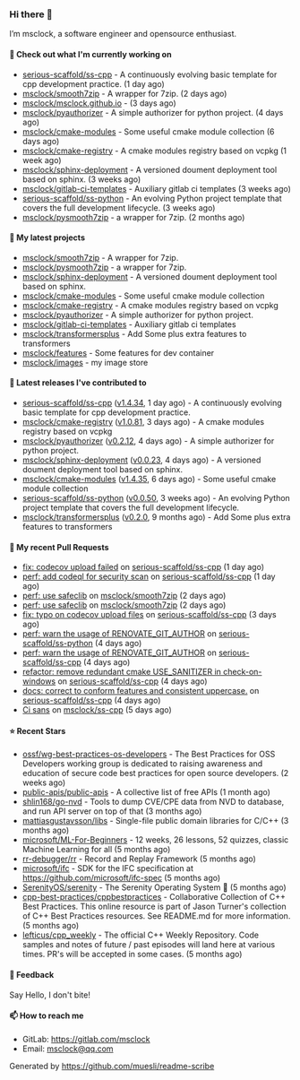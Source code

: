 ### Hi there 👋

I’m msclock, a software engineer and opensource enthusiast.

#### 👷 Check out what I'm currently working on

- [serious-scaffold/ss-cpp](https://github.com/serious-scaffold/ss-cpp) - A continuously evolving basic template for cpp development practice. (1 day ago)
- [msclock/smooth7zip](https://github.com/msclock/smooth7zip) - A wrapper for 7zip. (2 days ago)
- [msclock/msclock.github.io](https://github.com/msclock/msclock.github.io) -  (3 days ago)
- [msclock/pyauthorizer](https://github.com/msclock/pyauthorizer) - A simple authorizer for python project. (4 days ago)
- [msclock/cmake-modules](https://github.com/msclock/cmake-modules) - Some useful cmake module collection (6 days ago)
- [msclock/cmake-registry](https://github.com/msclock/cmake-registry) - A cmake modules registry based on vcpkg (1 week ago)
- [msclock/sphinx-deployment](https://github.com/msclock/sphinx-deployment) - A versioned doument deployment tool based on sphinx. (3 weeks ago)
- [msclock/gitlab-ci-templates](https://github.com/msclock/gitlab-ci-templates) - Auxiliary gitlab ci templates (3 weeks ago)
- [serious-scaffold/ss-python](https://github.com/serious-scaffold/ss-python) - An evolving Python project template that covers the full development lifecycle. (3 weeks ago)
- [msclock/pysmooth7zip](https://github.com/msclock/pysmooth7zip) - a wrapper for 7zip. (2 months ago)

#### 🌱 My latest projects

- [msclock/smooth7zip](https://github.com/msclock/smooth7zip) - A wrapper for 7zip.
- [msclock/pysmooth7zip](https://github.com/msclock/pysmooth7zip) - a wrapper for 7zip.
- [msclock/sphinx-deployment](https://github.com/msclock/sphinx-deployment) - A versioned doument deployment tool based on sphinx.
- [msclock/cmake-modules](https://github.com/msclock/cmake-modules) - Some useful cmake module collection
- [msclock/cmake-registry](https://github.com/msclock/cmake-registry) - A cmake modules registry based on vcpkg
- [msclock/pyauthorizer](https://github.com/msclock/pyauthorizer) - A simple authorizer for python project.
- [msclock/gitlab-ci-templates](https://github.com/msclock/gitlab-ci-templates) - Auxiliary gitlab ci templates
- [msclock/transformersplus](https://github.com/msclock/transformersplus) - Add Some plus extra features to transformers
- [msclock/features](https://github.com/msclock/features) - Some features for dev container
- [msclock/images](https://github.com/msclock/images) - my image store

#### 🔭 Latest releases I've contributed to

- [serious-scaffold/ss-cpp](https://github.com/serious-scaffold/ss-cpp) ([v1.4.34](https://github.com/serious-scaffold/ss-cpp/releases/tag/v1.4.34), 1 day ago) - A continuously evolving basic template for cpp development practice.
- [msclock/cmake-registry](https://github.com/msclock/cmake-registry) ([v1.0.81](https://github.com/msclock/cmake-registry/releases/tag/v1.0.81), 3 days ago) - A cmake modules registry based on vcpkg
- [msclock/pyauthorizer](https://github.com/msclock/pyauthorizer) ([v0.2.12](https://github.com/msclock/pyauthorizer/releases/tag/v0.2.12), 4 days ago) - A simple authorizer for python project.
- [msclock/sphinx-deployment](https://github.com/msclock/sphinx-deployment) ([v0.0.23](https://github.com/msclock/sphinx-deployment/releases/tag/v0.0.23), 4 days ago) - A versioned doument deployment tool based on sphinx.
- [msclock/cmake-modules](https://github.com/msclock/cmake-modules) ([v1.4.35](https://github.com/msclock/cmake-modules/releases/tag/v1.4.35), 6 days ago) - Some useful cmake module collection
- [serious-scaffold/ss-python](https://github.com/serious-scaffold/ss-python) ([v0.0.50](https://github.com/serious-scaffold/ss-python/releases/tag/v0.0.50), 3 weeks ago) - An evolving Python project template that covers the full development lifecycle.
- [msclock/transformersplus](https://github.com/msclock/transformersplus) ([v0.2.0](https://github.com/msclock/transformersplus/releases/tag/v0.2.0), 9 months ago) - Add Some plus extra features to transformers

#### 🔨 My recent Pull Requests

- [fix: codecov upload failed](https://github.com/serious-scaffold/ss-cpp/pull/220) on [serious-scaffold/ss-cpp](https://github.com/serious-scaffold/ss-cpp) (1 day ago)
- [perf: add codeql for security scan](https://github.com/serious-scaffold/ss-cpp/pull/219) on [serious-scaffold/ss-cpp](https://github.com/serious-scaffold/ss-cpp) (1 day ago)
- [perf: use safeclib](https://github.com/msclock/smooth7zip/pull/7) on [msclock/smooth7zip](https://github.com/msclock/smooth7zip) (2 days ago)
- [perf: use safeclib](https://github.com/msclock/smooth7zip/pull/6) on [msclock/smooth7zip](https://github.com/msclock/smooth7zip) (2 days ago)
- [fix: typo on codecov upload files](https://github.com/serious-scaffold/ss-cpp/pull/218) on [serious-scaffold/ss-cpp](https://github.com/serious-scaffold/ss-cpp) (3 days ago)
- [perf: warn the usage of RENOVATE_GIT_AUTHOR](https://github.com/serious-scaffold/ss-python/pull/470) on [serious-scaffold/ss-python](https://github.com/serious-scaffold/ss-python) (4 days ago)
- [perf: warn the usage of RENOVATE_GIT_AUTHOR](https://github.com/serious-scaffold/ss-cpp/pull/217) on [serious-scaffold/ss-cpp](https://github.com/serious-scaffold/ss-cpp) (4 days ago)
- [refactor: remove redundant cmake USE_SANITIZER in check-on-windows](https://github.com/serious-scaffold/ss-cpp/pull/216) on [serious-scaffold/ss-cpp](https://github.com/serious-scaffold/ss-cpp) (4 days ago)
- [docs: correct to conform features and consistent uppercase.](https://github.com/serious-scaffold/ss-cpp/pull/215) on [serious-scaffold/ss-cpp](https://github.com/serious-scaffold/ss-cpp) (4 days ago)
- [Ci sans](https://github.com/msclock/ss-cpp/pull/20) on [msclock/ss-cpp](https://github.com/msclock/ss-cpp) (5 days ago)

#### ⭐ Recent Stars

- [ossf/wg-best-practices-os-developers](https://github.com/ossf/wg-best-practices-os-developers) - The Best Practices for OSS Developers working group is dedicated to raising awareness and education of secure code best practices for open source developers. (2 weeks ago)
- [public-apis/public-apis](https://github.com/public-apis/public-apis) - A collective list of free APIs (1 month ago)
- [shlin168/go-nvd](https://github.com/shlin168/go-nvd) - Tools to dump CVE/CPE data from NVD to database, and run API server on top of that (3 months ago)
- [mattiasgustavsson/libs](https://github.com/mattiasgustavsson/libs) - Single-file public domain libraries for C/C&#43;&#43; (3 months ago)
- [microsoft/ML-For-Beginners](https://github.com/microsoft/ML-For-Beginners) - 12 weeks, 26 lessons, 52 quizzes, classic Machine Learning for all (5 months ago)
- [rr-debugger/rr](https://github.com/rr-debugger/rr) - Record and Replay Framework (5 months ago)
- [microsoft/ifc](https://github.com/microsoft/ifc) - SDK for the IFC specification at https://github.com/microsoft/ifc-spec (5 months ago)
- [SerenityOS/serenity](https://github.com/SerenityOS/serenity) - The Serenity Operating System 🐞 (5 months ago)
- [cpp-best-practices/cppbestpractices](https://github.com/cpp-best-practices/cppbestpractices) - Collaborative Collection of C&#43;&#43; Best Practices. This online resource is part of Jason Turner&#39;s collection of C&#43;&#43; Best Practices resources. See README.md for more information. (5 months ago)
- [lefticus/cpp_weekly](https://github.com/lefticus/cpp_weekly) - The official C&#43;&#43; Weekly Repository. Code samples and notes of future / past episodes will land here at various times. PR&#39;s will be accepted in some cases. (5 months ago)

#### 💬 Feedback

Say Hello, I don't bite!

#### 📫 How to reach me

- GitLab: https://gitlab.com/msclock
- Email: msclock@qq.com

Generated by https://github.com/muesli/readme-scribe
